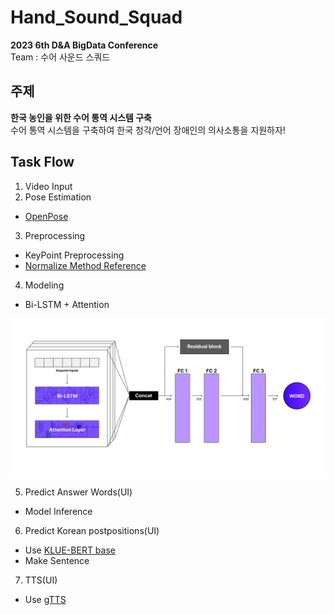 # Hand_Sound_Squad

**2023 6th D&A BigData Conference**  
Team : 수어 사운드 스쿼드

## 주제
**한국 농인을 위한 수어 통역 시스템 구축**  
수어 통역 시스템을 구축하여 한국 청각/언어 장애인의 의사소통을 지원하자!

## Task Flow
1. Video Input
2. Pose Estimation
- [OpenPose](https://github.com/CMU-Perceptual-Computing-Lab/openpose)
3. Preprocessing
- KeyPoint Preprocessing  
- [Normalize Method Reference](https://www.dbpia.co.kr/journal/articleDetail?nodeId=NODE11195549&nodeId=NODE11195549&medaTypeCode=185005&locale=ko&foreignIpYn=N&articleTitle=Openpose%EC%99%80+GRU+%EA%B2%B0%ED%95%A9%EC%9D%84+%ED%99%9C%EC%9A%A9%ED%95%9C+%EC%88%98%EC%96%B4+%EB%8B%A8%EC%96%B4+%EC%9D%B8%EC%8B%9D&articleTitleEn=Sign-Language+Word+Recognition+Using+Combination+of+Openpose+and+GRU&language=ko_KR&hasTopBanner=true)

4. Modeling  
- Bi-LSTM + Attention
<img src="Modeling/Architecture.png">

5. Predict Answer Words(UI)
- Model Inference
6. Predict Korean postpositions(UI)
- Use [KLUE-BERT base](https://huggingface.co/klue/bert-base)
- Make Sentence
7. TTS(UI)
- Use [gTTS](https://pypi.org/project/gTTS/)